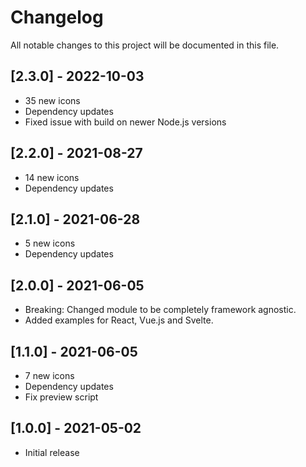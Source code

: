 # Changelog
All notable changes to this project will be documented in this file.

## [2.3.0] - 2022-10-03
- 35 new icons
- Dependency updates
- Fixed issue with build on newer Node.js versions

## [2.2.0] - 2021-08-27
- 14 new icons
- Dependency updates

## [2.1.0] - 2021-06-28
- 5 new icons
- Dependency updates

## [2.0.0] - 2021-06-05
- Breaking: Changed module to be completely framework agnostic.
- Added examples for React, Vue.js and Svelte.

## [1.1.0] - 2021-06-05
- 7 new icons
- Dependency updates
- Fix preview script

## [1.0.0] - 2021-05-02
- Initial release
